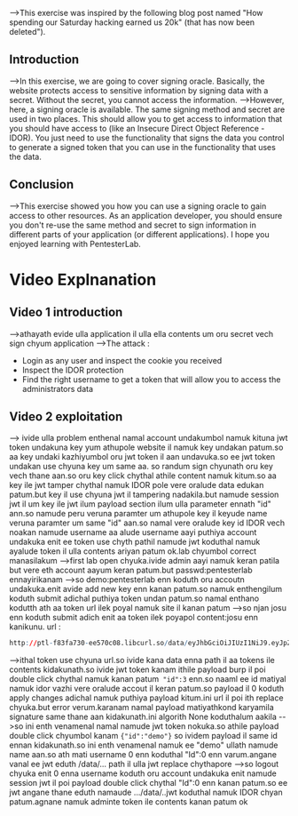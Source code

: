 -->This exercise was inspired by the following blog post named "How spending our Saturday hacking earned us 20k" (that has now been deleted").

## Introduction
-->In this exercise, we are going to cover signing oracle. Basically, the website protects access to sensitive information by signing data with a secret. Without the secret, you cannot access the information.
-->However, here, a signing oracle is available. The same signing method and secret are used in two places. This should allow you to get access to information that you should have access to (like an Insecure Direct Object Reference - IDOR). You just need to use the functionality that signs the data you control to generate a signed token that you can use in the functionality that uses the data.

## Conclusion
-->This exercise showed you how you can use a signing oracle to gain access to other resources. As an application developer, you should ensure you don't re-use the same method and secret to sign information in different parts of your application (or different applications). I hope you enjoyed learning with PentesterLab.

# Video Explnanation 
## Video 1 introduction
-->athayath evide ulla application il ulla ella contents um oru secret vech sign chyum application
-->The attack :
- Login as any user and inspect the cookie you received
- Inspect the IDOR protection
- Find the right username to get a token that will allow you to access the administrators data

## Video 2 exploitation
--> ivide ulla problem enthenal namal account undakumbol namuk kituna jwt token undakuna key yum athupole website il namuk key undakan patum.so aa key undaki kazhiyumbol oru jwt token il aan undavuka.so ee jwt token undakan use chyuna key um same aa. so randum sign chyunath oru key vech thane aan.so oru  key click chythal athile content namuk kitum.so aa key ile jwt tamper chythal namuk IDOR pole vere oralude data edukan patum.but key il use chyuna jwt il tampering nadakila.but namude session jwt il um key ile jwt ilum payload section ilum ulla parameter ennath "id"  ann.so namude peru veruna paramter um athupole key il keyude name veruna paramter um same "id" aan.so namal vere oralude key id IDOR vech noakan namude username aa alude username aayi puthiya account undakuka enit ee token use chyth pathil namude jwt koduthal namuk ayalude token il ulla contents ariyan patum ok.lab chyumbol correct manasilakum
-->first lab open chyuka.ivide admin aayi namuk keran patila but vere eth account aayum keran patum.but passwd:pentesterlab ennayirikanam
-->so demo:pentesterlab  enn koduth oru accoutn undakuka.enit avide add new key enn kanan patum.so namuk enthengilum koduth submit adichal puthiya token undan patum.so namal enthano kodutth ath aa token url ilek poyal namuk site il kanan patum 
-->so njan josu enn koduth submit adich enit aa token ilek poyapol content:josu enn kanikunu. url :
```r
http://ptl-f83fa730-ee570c08.libcurl.so/data/eyJhbGciOiJIUzI1NiJ9.eyJpZCI6M30.oVedvZ0hSi6VZG0dLOUrZmMJfHcdjOSpPJAsTP-R8rg
```
-->ithal token use chyuna url.so ivide kana data enna path il aa tokens ile contents kidakunath.so ivide jwt token kanam ithile payload burp il poi double click chythal namuk kanan patum` "id":3`   enn.so naaml ee id matiyal namuk idor vazhi vere oralude accout il keran patum.so payload il 0 koduth apply changes adichal namuk puthiya payload kitum.ini url il poi ith replace chyuka.but error verum.karanam namal payload matiyathkond karyamila signature same thane aan kidakunath.ini algorith None koduthalum aakila
-->so ini enth venamenal namal namude jwt token nokuka.so athile payload double click chyumbol kanam `{"id":"demo"}`  so ividem payload il same id ennan kidakunath.so ini enth venamenal namuk ee "demo"  ullath namude name aan.so ath mati username 0 enn koduthal "Id":0  enn varum.angane vanal ee jwt eduth /data/... path il ulla jwt replace chythapore
-->so logout chyuka enit 0 enna username koduth oru account undakuka enit namude session jwt il poi payload double click chythal "Id":0  enn kanan patum.so ee jwt angane thane eduth namaude  .../data/..jwt    koduthal namuk IDOR chyan patum.agnane namuk adminte token ile contents kanan patum ok